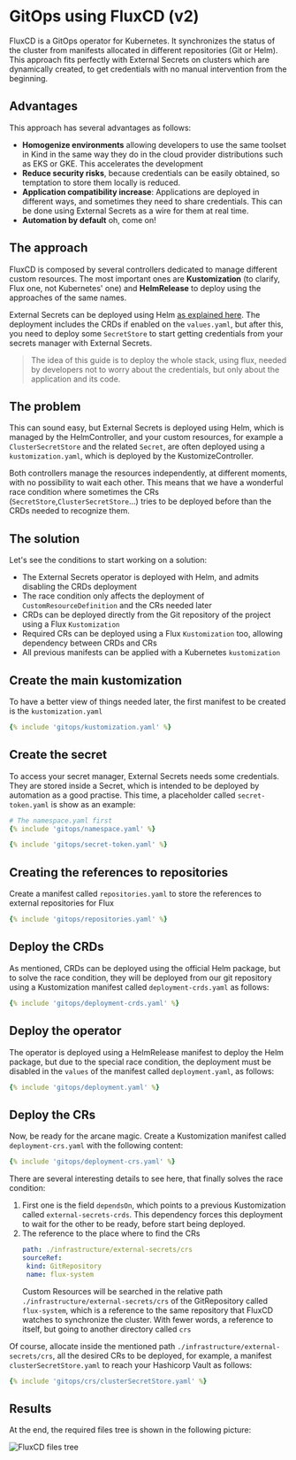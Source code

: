 # GitOps using FluxCD (v2)

FluxCD is a GitOps operator for Kubernetes. It synchronizes the status of the cluster from manifests allocated in
different repositories (Git or Helm). This approach fits perfectly with External Secrets on clusters which are dynamically
created, to get credentials with no manual intervention from the beginning.

## Advantages

This approach has several advantages as follows:

* **Homogenize environments** allowing developers to use the same toolset in Kind in the same way they do in the cloud
  provider distributions such as EKS or GKE. This accelerates the development
* **Reduce security risks**, because credentials can be easily obtained, so temptation to store them locally is reduced.
* **Application compatibility increase**: Applications are deployed in different ways, and sometimes they need to share
  credentials. This can be done using External Secrets as a wire for them at real time.
* **Automation by default** oh, come on!

## The approach

FluxCD is composed by several controllers dedicated to manage different custom resources. The most important
ones are **Kustomization** (to clarify, Flux one, not Kubernetes' one) and **HelmRelease** to deploy using the approaches
of the same names.

External Secrets can be deployed using Helm [as explained here](guides-getting-started.md). The deployment includes the
CRDs if enabled on the `values.yaml`, but after this, you need to deploy some `SecretStore` to start
getting credentials from your secrets manager with External Secrets.

> The idea of this guide is to deploy the whole stack, using flux, needed by developers not to worry about the credentials,
> but only about the application and its code.

## The problem

This can sound easy, but External Secrets is deployed using Helm, which is managed by the HelmController,
and your custom resources, for example a `ClusterSecretStore` and the related `Secret`, are often deployed using a
`kustomization.yaml`, which is deployed by the KustomizeController.

Both controllers manage the resources independently, at different moments, with no possibility to wait each other.
This means that we have a wonderful race condition where sometimes the CRs (`SecretStore`,`ClusterSecretStore`...) tries
to be deployed before than the CRDs needed to recognize them.

## The solution

Let's see the conditions to start working on a solution:

* The External Secrets operator is deployed with Helm, and admits disabling the CRDs deployment
* The race condition only affects the deployment of `CustomResourceDefinition` and the CRs needed later
* CRDs can be deployed directly from the Git repository of the project using a Flux `Kustomization`
* Required CRs can be deployed using a Flux `Kustomization` too, allowing dependency between CRDs and CRs
* All previous manifests can be applied with a Kubernetes `kustomization`

## Create the main kustomization

To have a better view of things needed later, the first manifest to be created is the `kustomization.yaml`

```yaml
{% include 'gitops/kustomization.yaml' %}
```

## Create the secret

To access your secret manager, External Secrets needs some credentials. They are stored inside a Secret, which is intended
to be deployed by automation as a good practise. This time, a placeholder called `secret-token.yaml` is show as an example:

```yaml
# The namespace.yaml first
{% include 'gitops/namespace.yaml' %}
```

```yaml
{% include 'gitops/secret-token.yaml' %}
```

## Creating the references to repositories

Create a manifest called `repositories.yaml` to store the references to external repositories for Flux

```yaml
{% include 'gitops/repositories.yaml' %}
```

## Deploy the CRDs

As mentioned, CRDs can be deployed using the official Helm package, but to solve the race condition, they will be deployed
from our git repository using a Kustomization manifest called `deployment-crds.yaml` as follows:

```yaml
{% include 'gitops/deployment-crds.yaml' %}
```

## Deploy the operator

The operator is deployed using a HelmRelease manifest to deploy the Helm package, but due to the special race condition,
the deployment must be disabled in the `values` of the manifest called `deployment.yaml`, as follows:

```yaml
{% include 'gitops/deployment.yaml' %}
```

## Deploy the CRs

Now, be ready for the arcane magic. Create a Kustomization manifest called `deployment-crs.yaml` with the following content:

```yaml
{% include 'gitops/deployment-crs.yaml' %}
```

There are several interesting details to see here, that finally solves the race condition:

1. First one is the field `dependsOn`, which points to a previous Kustomization called `external-secrets-crds`. This
   dependency forces this deployment to wait for the other to be ready, before start being deployed.
2. The reference to the place where to find the CRs
   ```yaml
   path: ./infrastructure/external-secrets/crs
   sourceRef:
    kind: GitRepository
    name: flux-system
   ```
   Custom Resources will be searched in the relative path `./infrastructure/external-secrets/crs` of the GitRepository
   called `flux-system`, which is a reference to the same repository that FluxCD watches to synchronize the cluster.
   With fewer words, a reference to itself, but going to another directory called `crs`

Of course, allocate inside the mentioned path `./infrastructure/external-secrets/crs`, all the desired CRs to be deployed,
for example, a manifest `clusterSecretStore.yaml` to reach your Hashicorp Vault as follows:

```yaml
{% include 'gitops/crs/clusterSecretStore.yaml' %}
```

## Results

At the end, the required files tree is shown in the following picture:

![FluxCD files tree](./pictures/screenshot_gitops_final_directory_tree.png)
